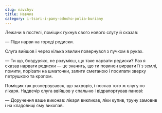 ```yaml
---
slug: navchyv
title: Навчив
category: i-tsari-i-pany-odnoho-polia-buriany
---
```

Лежачи в постелі, поміщик гукнув свого нового слугу й сказав:

— Піди нарви на городі редиски.

Слуга вийшов і через кілька хвилин повернувся з пучком в руках.

— Ти що, бовдуряко, не розумієш, що таке нарвати редиски? Раз я сказав нарвати редиски — це значить, що ти повинен вирвати її з землі, помити, порізати на шматочки, залити сметаною і посипати зверху петрушкою та кропом.

Поміщик так рознервувався, що захворів, і послав того ж слугу по лікаря. Надвечір слуга ввійшов у спальню і відрапортував панові:

— Доручення ваше виконав: лікаря викликав, ліки купив, труну замовив і на кладовищі яму викопав.

